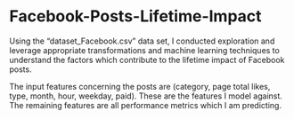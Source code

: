 # Facebook-Posts-Lifetime-Impact
Using the “dataset_Facebook.csv” data set, I conducted exploration and leverage appropriate transformations and machine learning techniques to understand the factors which contribute to the lifetime impact of Facebook posts.

The input features concerning the posts are (category, page total likes, type, month, hour, weekday, paid). These are the features I model against. The remaining features are all performance metrics which I am predicting.
